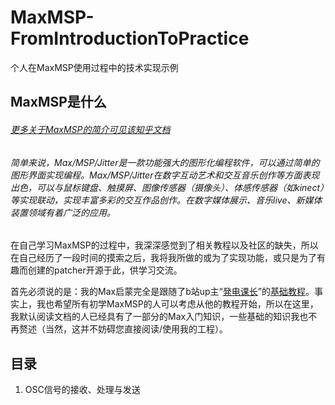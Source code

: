 # MaxMSP-FromIntroductionToPractice
个人在MaxMSP使用过程中的技术实现示例

## MaxMSP是什么

###### [更多关于MaxMSP的简介可见该知乎文档](https://zhuanlan.zhihu.com/p/492369808)

###### 简单来说，Max/MSP/Jitter是一款功能强大的图形化编程软件，可以通过简单的图形界面实现编程。Max/MSP/Jitter在数字互动艺术和交互音乐创作等方面表现出色，可以与鼠标键盘、触摸屏、图像传感器（摄像头）、体感传感器（如kinect）等实现联动，实现丰富多彩的交互作品创作。在数字媒体展示、音乐live、新媒体装置领域有着广泛的应用。

在自己学习MaxMSP的过程中，我深深感觉到了相关教程以及社区的缺失，所以在自己经历了一段时间的摸索之后，我将我所做的或为了实现功能，或只是为了有趣而创建的patcher开源于此，供学习交流。

首先必须说的是：我的Max启蒙完全是跟随了b站up主“[発电课长](https://space.bilibili.com/6019191)”的[基础教程](https://www.bilibili.com/video/BV1434y147uE/?spm_id_from=333.999.0.0&vd_source=bd002c51a02d813a2de62d2c777f1312)。事实上，我也希望所有初学MaxMSP的人可以考虑从他的教程开始，所以在这里，我默认阅读文档的人已经具有了一部分的Max入门知识，一些基础的知识我也不再赘述（当然，这并不妨碍您直接阅读/使用我的工程）。

## 目录

 1. OSC信号的接收、处理与发送
